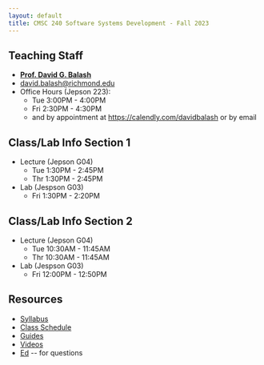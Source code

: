 ```yaml
---
layout: default
title: CMSC 240 Software Systems Development - Fall 2023
---
```

## Teaching Staff
<div class="wrapper" markdown="0">
    <div class="footer-col-wrapper">
        <div class="footer-col two-col-1">
            <ul class="contact-list">
                <li><b><a href="https://cs.richmond.edu/faculty/dbalash/">Prof. David G. Balash</a></b></li>
                <li><a href="mailto:david.balashv@richmond.edu">david.balash@richmond.edu</a></li>
                <li>Office Hours (Jepson 223):
                    <ul>
                        <li>Tue 3:00PM - 4:00PM</li>
                        <li>Fri 2:30PM - 4:30PM</li>
                        <li>and by appointment at <a href="https://calendly.com/davidbalash">https://calendly.com/davidbalash</a> or by email </li> 
                    </ul>
                </li>
            </ul>
        </div>    
    </div>
</div>


## Class/Lab Info Section 1
* Lecture (Jepson G04)
  * Tue 1:30PM - 2:45PM
  * Thr 1:30PM - 2:45PM
* Lab (Jespson G03)
  * Fri 1:30PM - 2:20PM

## Class/Lab Info Section 2
* Lecture (Jepson G04)
  * Tue 10:30AM - 11:45AM
  * Thr 10:30AM - 11:45AM
* Lab (Jespson G03)
  * Fri 12:00PM - 12:50PM



## Resources

* [Syllabus](/syllabus.html)
* [Class Schedule](/schedule.html)
* [Guides](/guides)
* [Videos](/videos)
* [Ed](https://us.edstem.org) -- for questions

